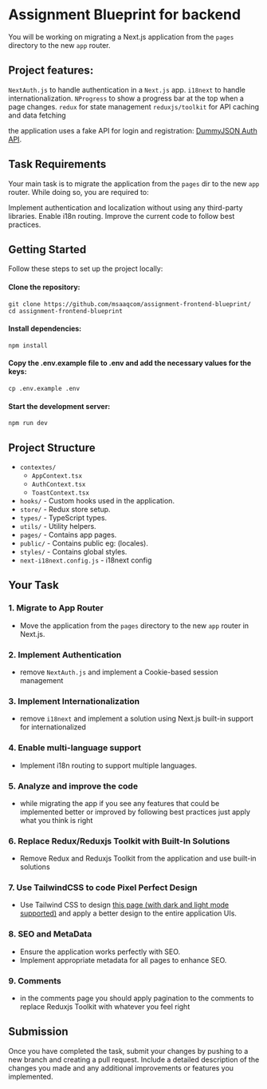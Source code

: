 Assignment Blueprint for backend
===============================

You will be working on migrating a Next.js application from the `pages` directory to the new `app` router.

## Project features:
`NextAuth.js` to handle authentication in a `Next.js` app.
`i18next` to handle internationalization. 
`NProgress` to show a progress bar at the top when a page changes.
`redux` for state management
`reduxjs/toolkit` for API caching and data fetching

the application uses a fake API for login and registration: [DummyJSON Auth API](https://dummyjson.com/docs/auth#auth-login).

## Task Requirements
Your main task is to migrate the application from the `pages` dir to the new `app` router. While doing so, you are required to:

Implement authentication and localization without using any third-party libraries.
Enable i18n routing.
Improve the current code to follow best practices.

## Getting Started
Follow these steps to set up the project locally:

#### Clone the repository:
```base
git clone https://github.com/msaaqcom/assignment-frontend-blueprint/
cd assignment-frontend-blueprint
```

#### Install dependencies:

```base
npm install
```

#### Copy the .env.example file to .env and add the necessary values for the keys:
```base
cp .env.example .env
```
#### Start the development server:
```base
npm run dev
```

## Project Structure

- `contextes/`
  - `AppContext.tsx`
  - `AuthContext.tsx`
  - `ToastContext.tsx`
- `hooks/` - Custom hooks used in the application.
- `store/` - Redux store setup.
- `types/` - TypeScript types.
- `utils/` - Utility helpers.
- `pages/` - Contains app pages.
- `public/` - Contains public eg: (locales).
- `styles/` - Contains global styles.
- `next-i18next.config.js` - i18next config

## Your Task

### 1. Migrate to App Router
- Move the application from the `pages` directory to the new `app` router in Next.js.

### 2. Implement Authentication
- remove `NextAuth.js` and implement a Cookie-based session management

### 3. Implement Internationalization
- remove `i18next` and implement a solution using Next.js built-in support for internationalized

### 4. Enable multi-language support
- Implement i18n routing to support multiple languages.

### 5. Analyze and improve the code
- while migrating the app if you see any features that could be implemented better or improved by following best practices just apply what you think is right

### 6. Replace Redux/Reduxjs Toolkit with Built-In Solutions
- Remove Redux and Reduxjs Toolkit from the application and use built-in solutions

### 7. Use TailwindCSS to code Pixel Perfect Design
- Use Tailwind CSS to design [this page (with dark and light mode supported)](https://www.figma.com/design/QBoCj45HJYsWJ5PsC240VJ/SaaS-Landing-Page---Bento-UI-(Community)?node-id=22-218&m=dev) and apply a better design to the entire application UIs.

### 8. SEO and MetaData
- Ensure the application works perfectly with SEO.
- Implement appropriate metadata for all pages to enhance SEO.

### 9. Comments
- in the comments page you should apply pagination to the comments to replace Reduxjs Toolkit with whatever you feel right
  
## Submission

Once you have completed the task, submit your changes by pushing to a new branch and creating a pull request. Include a detailed description of the changes you made and any additional improvements or features you implemented.

